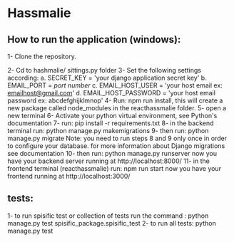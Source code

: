 # Hassmalie

## How to run the application (windows):
1- Clone the repository. 

2- Cd to hashmalie/ sittings.py folder 
3- Set the following settings according: a. SECRET_KEY = 'your django application secret key' b. EMAIL_PORT = *port number* c. EMAIL_HOST_USER = 'your host email ex: emailhost@gmail.com' d. EMAIL_HOST_PASSWORD = 'your host email password ex: abcdefghijklmnop' 
4- Run: npm run install, this will create a new package called node_modules in the reacthassmalie folder. 
5- open a new terminal 
6- Activate your python virtual environment, see Python's documentation 
7- run: pip install -r requirements.txt 
8- in the backend terminal run: python manage.py makemigrations 
9- then run: python manage.py migrate Note: you need to run steps 8 and 9 only once in order to configure your database. for more information about Django migrations see documentation 
10- then run: python manage.py runserver now you have your backend server running at http://localhost:8000/ 
11- in the frontend terminal (reacthassmalie) run: npm run start now you have your frontend running at http://localhost:3000/

## tests: 
1- to run spisific test or collection of tests run the command : python manage.py test spisific_package.spisific_test 
2- to run all tests: python manage.py test
